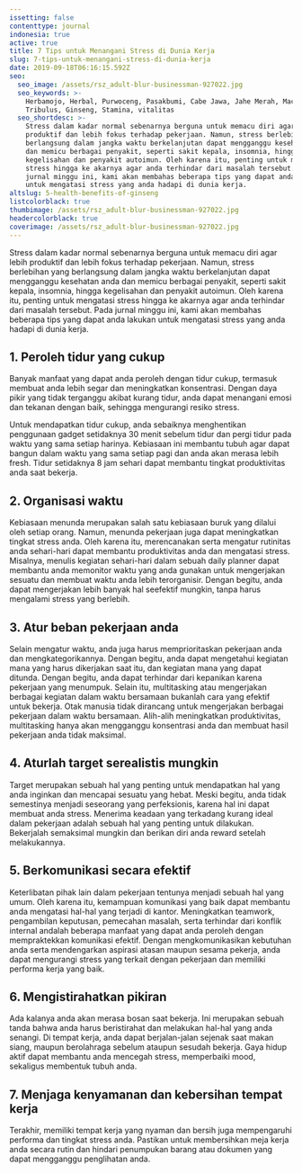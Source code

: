 ```yaml
---
issetting: false
contenttype: journal
indonesia: true
active: true
title: 7 Tips untuk Menangani Stress di Dunia Kerja
slug: 7-tips-untuk-menangani-stress-di-dunia-kerja
date: 2019-09-18T06:16:15.592Z
seo:
  seo_image: /assets/rsz_adult-blur-businessman-927022.jpg
  seo_keywords: >-
    Herbamojo, Herbal, Purwoceng, Pasakbumi, Cabe Jawa, Jahe Merah, Maca,
    Tribulus, Ginseng, Stamina, vitalitas
  seo_shortdesc: >-
    Stress dalam kadar normal sebenarnya berguna untuk memacu diri agar lebih
    produktif dan lebih fokus terhadap pekerjaan. Namun, stress berlebihan yang
    berlangsung dalam jangka waktu berkelanjutan dapat mengganggu kesehatan anda
    dan memicu berbagai penyakit, seperti sakit kepala, insomnia, hingga
    kegelisahan dan penyakit autoimun. Oleh karena itu, penting untuk mengatasi
    stress hingga ke akarnya agar anda terhindar dari masalah tersebut. Pada
    jurnal minggu ini, kami akan membahas beberapa tips yang dapat anda lakukan
    untuk mengatasi stress yang anda hadapi di dunia kerja.
altslug: 5-health-benefits-of-ginseng
listcolorblack: true
thumbimage: /assets/rsz_adult-blur-businessman-927022.jpg
headercolorblack: true
coverimage: /assets/rsz_adult-blur-businessman-927022.jpg
---
```


Stress dalam kadar normal sebenarnya berguna untuk memacu diri agar lebih produktif dan lebih fokus terhadap pekerjaan. Namun, stress berlebihan yang berlangsung dalam jangka waktu berkelanjutan dapat mengganggu kesehatan anda dan memicu berbagai penyakit, seperti sakit kepala, insomnia, hingga kegelisahan dan penyakit autoimun. Oleh karena itu, penting untuk mengatasi stress hingga ke akarnya agar anda terhindar dari masalah tersebut. Pada jurnal minggu ini, kami akan membahas beberapa tips yang dapat anda lakukan untuk mengatasi stress yang anda hadapi di dunia kerja.

## 1. Peroleh tidur yang cukup

Banyak manfaat yang dapat anda peroleh dengan tidur cukup, termasuk membuat anda lebih segar dan meningkatkan konsentrasi. Dengan daya pikir yang tidak terganggu akibat kurang tidur, anda dapat menangani emosi dan tekanan dengan baik, sehingga mengurangi resiko stress.

Untuk mendapatkan tidur cukup, anda sebaiknya menghentikan penggunaan gadget setidaknya 30 menit sebelum tidur dan pergi tidur pada waktu yang sama setiap harinya. Kebiasaan ini membantu tubuh agar dapat bangun dalam waktu yang sama setiap pagi dan anda akan merasa lebih fresh. Tidur setidaknya 8 jam sehari dapat membantu tingkat produktivitas anda saat bekerja.

## 2. Organisasi waktu

Kebiasaan menunda merupakan salah satu kebiasaan buruk yang dilalui oleh setiap orang. Namun, menunda pekerjaan juga dapat meningkatkan tingkat stress anda. Oleh karena itu, merencanakan serta mengatur rutinitas anda sehari-hari dapat membantu produktivitas anda dan mengatasi stress. Misalnya, menulis kegiatan sehari-hari dalam sebuah daily planner dapat membantu anda memonitor waktu yang anda gunakan untuk mengerjakan sesuatu dan membuat waktu anda lebih terorganisir. Dengan begitu, anda dapat mengerjakan lebih banyak hal seefektif mungkin, tanpa harus mengalami stress yang berlebih.

## 3. Atur beban pekerjaan anda

Selain mengatur waktu, anda juga harus memprioritaskan pekerjaan anda dan mengkategorikannya. Dengan begitu, anda dapat mengetahui kegiatan mana yang harus dikerjakan saat itu, dan kegiatan mana yang dapat ditunda. Dengan begitu, anda dapat terhindar dari kepanikan karena pekerjaan yang menumpuk. Selain itu, multitasking atau mengerjakan berbagai kegiatan dalam waktu bersamaan bukanlah cara yang efektif untuk bekerja. Otak manusia tidak dirancang untuk mengerjakan berbagai pekerjaan dalam waktu bersamaan. Alih-alih meningkatkan produktivitas, multitasking hanya akan mengganggu konsentrasi anda dan membuat hasil pekerjaan anda tidak maksimal.

## 4. Aturlah target serealistis mungkin

Target merupakan sebuah hal yang penting untuk mendapatkan hal yang anda inginkan dan mencapai sesuatu yang hebat. Meski begitu, anda tidak semestinya menjadi seseorang yang perfeksionis, karena hal ini dapat membuat anda stress. Menerima keadaan yang terkadang kurang ideal dalam pekerjaan adalah sebuah hal yang penting untuk dilakukan. Bekerjalah semaksimal mungkin dan berikan diri anda reward setelah melakukannya.

## 5. Berkomunikasi secara efektif

Keterlibatan pihak lain dalam pekerjaan tentunya menjadi sebuah hal yang umum. Oleh karena itu, kemampuan komunikasi yang baik dapat membantu anda mengatasi hal-hal yang terjadi di kantor. Meningkatkan teamwork, pengambilan keputusan, pemecahan masalah, serta terhindar dari konflik internal andalah beberapa manfaat yang dapat anda peroleh dengan mempraktekkan komunikasi efektif. Dengan mengkomunikasikan kebutuhan anda serta mendengarkan aspirasi atasan maupun sesama pekerja, anda dapat mengurangi stress yang terkait dengan pekerjaan dan memiliki performa kerja yang baik.

## 6. Mengistirahatkan pikiran

Ada kalanya anda akan merasa bosan saat bekerja. Ini merupakan sebuah tanda bahwa anda harus beristirahat dan melakukan hal-hal yang anda senangi. Di tempat kerja, anda dapat berjalan-jalan sejenak saat makan siang, maupun berolahraga sebelum ataupun sesudah bekerja. Gaya hidup aktif dapat membantu anda mencegah stress, memperbaiki mood, sekaligus membentuk tubuh anda.

## 7. Menjaga kenyamanan dan kebersihan tempat kerja

Terakhir, memiliki tempat kerja yang nyaman dan bersih juga mempengaruhi performa dan tingkat stress anda. Pastikan untuk membersihkan meja kerja anda secara rutin dan hindari penumpukan barang atau dokumen yang dapat mengganggu penglihatan anda.
